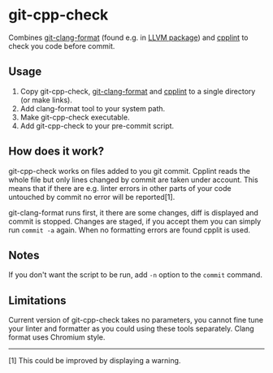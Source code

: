 git-cpp-check
=============

Combines [git-clang-format](https://llvm.org/svn/llvm-project/cfe/trunk/tools/clang-format/git-clang-format) (found e.g. in [LLVM package](http://llvm.org/releases/download.html)) and [cpplint](http://google-styleguide.googlecode.com/svn/trunk/cpplint/cpplint.py) to check you code before commit.

Usage
-----
1. Copy git-cpp-check, [git-clang-format](https://llvm.org/svn/llvm-project/cfe/trunk/tools/clang-format/git-clang-format) and [cpplint](http://google-styleguide.googlecode.com/svn/trunk/cpplint/cpplint.py) to a single directory (or make links).
2. Add clang-format tool to your system path.
3. Make git-cpp-check executable.
4. Add git-cpp-check to your pre-commit script.

How does it work?
-----------------
git-cpp-check works on files added to you git commit. Cpplint reads the whole file but only lines changed by commit are taken under account. This means that if there are e.g. linter errors in other parts of your code untouched by commit no error will be reported[1].

git-clang-format runs first, it there are some changes, diff is displayed and commit is stopped. Changes are staged, if you accept them you can simply run `commit -a` again. 
When no formatting errors are found cpplit is used.

Notes
-----
If you don't want the script to be run, add `-n` option to the `commit` command.

Limitations
-----------
Current version of git-cpp-check takes no parameters, you cannot fine tune your linter and formatter as you could using these tools separately. Clang format uses Chromium style.


---
[1] This could be improved by displaying a warning.
